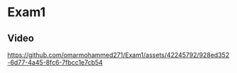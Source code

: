 # Exam1
## Video

https://github.com/omarmohammed271/Exam1/assets/42245792/928ed352-6d77-4a45-8fc6-7fbcc1e7cb54

